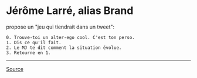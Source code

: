 # Jérôme Larré, alias Brand

propose un "jeu qui tiendrait dans un tweet":

```
0. Trouve-toi un alter-ego cool. C'est ton perso.
1. Dis ce qu'il fait.
2. Le MJ te dit comment la situation évolue.
3. Retourne en 1.
```

----

[Source](http://www.pandapirate.net/casus/viewtopic.php?f=26&t=24333&start=15#p1218034)
